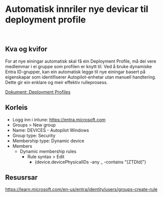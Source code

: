# Automatisk innriler nye devicar til deployment profile
&nbsp;
## Kva og kvifor
For at nye einingar automatisk skal få ein Deployment Profile, må dei vere medlemmar i ei gruppe som profilen er knytt til. Ved å bruke dynamiske Entra ID-grupper, kan ein automatisk legge til nye einingar basert på eigenskapar som identifiserer Autopilot-enhetar utan manuell handtering. Dette gir ein enklare og meir effektiv rulleprosess.

[Dokument: Deployment Profiles](Deployment%20Profiles.md)

## Korleis
* Logg inn i intune: https://entra.microsoft.com
* Groups > New group 
* Name: DEVICES - Autopilot Windows
* Group type: Security
* Membership type: Dynamic device
* Members
    * Dynamic membership rules
        * Rule syntax > Edit
            * (device.devicePhysicalIDs -any _ -contains "[ZTDId]")

## Resusrsar
https://learn.microsoft.com/en-us/entra/identity/users/groups-create-rule